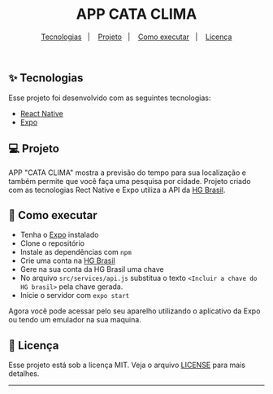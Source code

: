 <h1 align="center">
  APP CATA CLIMA
</h1>

<p align="center">
  <a href="#-tecnologias">Tecnologias</a>&nbsp;&nbsp;&nbsp;|&nbsp;&nbsp;&nbsp;
  <a href="#-projeto">Projeto</a>&nbsp;&nbsp;&nbsp;|&nbsp;&nbsp;&nbsp;
  <a href="#-como-executar">Como executar</a>&nbsp;&nbsp;&nbsp;|&nbsp;&nbsp;&nbsp;
  <a href="#-licença">Licença</a>
</p>

<br>

## ✨ Tecnologias

Esse projeto foi desenvolvido com as seguintes tecnologias:

- [React Native](https://reactnative.dev/)
- [Expo](https://expo.io/)

## 💻 Projeto

APP "CATA CLIMA" mostra a previsão do tempo para sua localização e também permite que você faça uma pesquisa por cidade. Projeto criado com as tecnologias Rect Native e Expo utiliza a API da [HG Brasil](https://hgbrasil.com/).

## 🚀 Como executar

- Tenha o [Expo](https://expo.io/) instalado
- Clone o repositório
- Instale as dependências com `npm`
- Crie uma conta na [HG Brasil](https://hgbrasil.com/)
- Gere na sua conta da HG Brasil uma chave
- No arquivo `src/services/api.js` substitua o texto `<Incluir a chave do HG brasil>` pela chave gerada.
- Inicie o servidor com `expo start`

Agora você pode acessar pelo seu aparelho utilizando o aplicativo da Expo ou tendo um emulador na sua maquina.

## 📄 Licença

Esse projeto está sob a licença MIT. Veja o arquivo [LICENSE](LICENSE.md) para mais detalhes.

---
